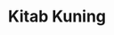 ---
title: "Kitab Kuning"
pubDate: 2024-08-05T05:00:00Z
description: 'Kitab Kuning dengan berbagai format.'
price: ""
author: ""
image: '/blog/kitab-kuning.jpg'
tags: ['Kitab']
getStarted: ""
liveDemo: ""
---